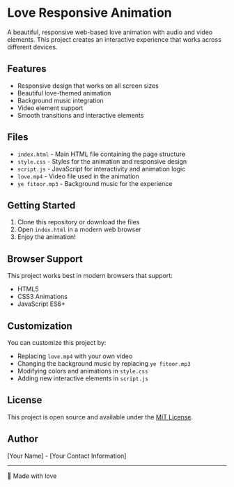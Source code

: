 # Love Responsive Animation

A beautiful, responsive web-based love animation with audio and video elements. This project creates an interactive experience that works across different devices.

## Features

- Responsive design that works on all screen sizes
- Beautiful love-themed animation
- Background music integration
- Video element support
- Smooth transitions and interactive elements

## Files

- `index.html` - Main HTML file containing the page structure
- `style.css` - Styles for the animation and responsive design
- `script.js` - JavaScript for interactivity and animation logic
- `love.mp4` - Video file used in the animation
- `ye fitoor.mp3` - Background music for the experience

## Getting Started

1. Clone this repository or download the files
2. Open `index.html` in a modern web browser
3. Enjoy the animation!

## Browser Support

This project works best in modern browsers that support:
- HTML5
- CSS3 Animations
- JavaScript ES6+

## Customization

You can customize this project by:
- Replacing `love.mp4` with your own video
- Changing the background music by replacing `ye fitoor.mp3`
- Modifying colors and animations in `style.css`
- Adding new interactive elements in `script.js`

## License

This project is open source and available under the [MIT License](LICENSE).

## Author

[Your Name] - [Your Contact Information]

---

💖 Made with love
